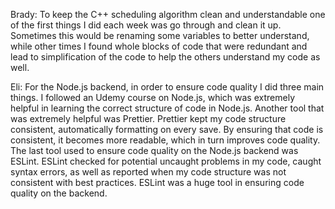 Brady: To keep the C++ scheduling algorithm clean and understandable one of the first things I did each week was go through and clean it up. Sometimes this would be renaming some variables to better understand, while other times I found whole blocks of code that were redundant and lead to simplification of the code to help the others understand my code as well.

Eli: For the Node.js backend, in order to ensure code quality I did three main things. I followed an Udemy course on Node.js, which was extremely helpful in learning the correct structure of code in Node.js. Another tool that was extremely helpful was Prettier. Prettier kept my code structure consistent, automatically formatting on every save. By ensuring that code is consistent, it becomes more readable, which in turn improves code quality. The last tool used to ensure code quality on the Node.js backend was ESLint. ESLint checked for potential uncaught problems in my code, caught syntax errors, as well as reported when my code structure was not consistent with best practices. ESLint was a huge tool in ensuring code quality on the backend. 
